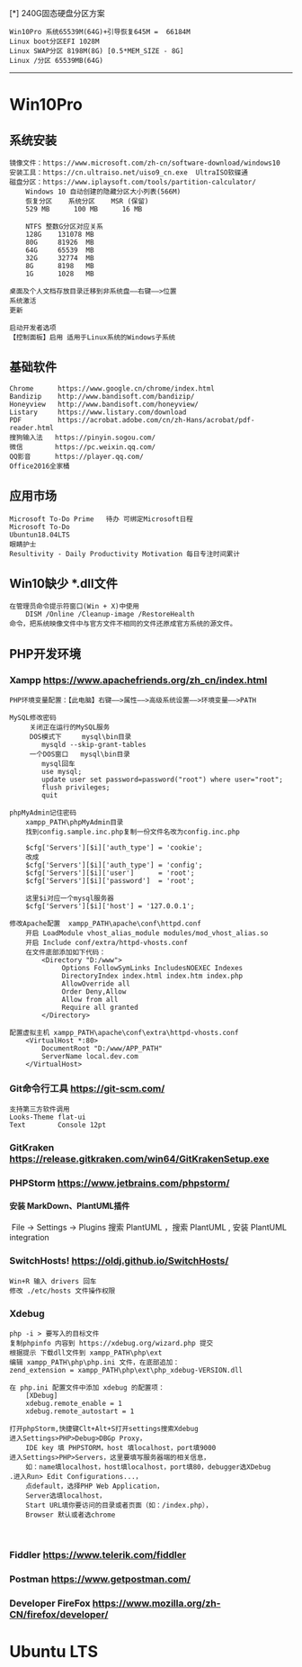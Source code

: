 [*] 240G固态硬盘分区方案

    Win10Pro 系统65539M(64G)+引导恢复645M =  66184M 
    Linux boot分区EFI 1028M
    Linux SWAP分区 8198M(8G) [0.5*MEM_SIZE - 8G]
    Linux /分区 65539MB(64G)
-------------------------------------
# Win10Pro 
## 系统安装
    镜像文件：https://www.microsoft.com/zh-cn/software-download/windows10
    安装工具：https://cn.ultraiso.net/uiso9_cn.exe  UltraISO软碟通
    磁盘分区：https://www.iplaysoft.com/tools/partition-calculator/
        Windows 10 自动创建的隐藏分区大小列表(566M)
        恢复分区    系统分区    MSR (保留)
        529 MB      100 MB      16 MB
        
        NTFS 整数G分区对应关系  
        128G    131078 MB
        80G	    81926  MB
        64G     65539  MB
        32G     32774  MB
        8G      8198   MB
        1G      1028   MB
        
    桌面及个人文档存放目录迁移到非系统盘——右键——>位置 
    系统激活
    更新
    
    启动开发者选项
    【控制面板】启用 适用于Linux系统的Windows子系统
## 基础软件
    Chrome      https://www.google.cn/chrome/index.html
    Bandizip    http://www.bandisoft.com/bandizip/
    Honeyview   http://www.bandisoft.com/honeyview/
    Listary     https://www.listary.com/download
    PDF         https://acrobat.adobe.com/cn/zh-Hans/acrobat/pdf-reader.html
    搜狗输入法   https://pinyin.sogou.com/
    微信        https://pc.weixin.qq.com/
    QQ影音      https://player.qq.com/
    Office2016全家桶
## 应用市场
    Microsoft To-Do Prime   待办 可绑定Microsoft日程
    Microsoft To-Do
    Ubuntun18.04LTS
    眼睛护士
    Resultivity - Daily Productivity Motivation 每日专注时间累计
## Win10缺少 *.dll文件
    在管理员命令提示符窗口(Win + X)中使用
        DISM /Online /Cleanup-image /RestoreHealth
    命令，把系统映像文件中与官方文件不相同的文件还原成官方系统的源文件。

## PHP开发环境
### Xampp  https://www.apachefriends.org/zh_cn/index.html
    PHP环境变量配置：【此电脑】右键——>属性——>高级系统设置——>环境变量——>PATH
    
    MySQL修改密码
         关闭正在运行的MySQL服务
         DOS模式下     mysql\bin目录 
            mysqld --skip-grant-tables
         一个DOS窗口   mysql\bin目录
            mysql回车
            use mysql; 
            update user set password=password("root") where user="root";
            flush privileges;
            quit
    
    phpMyAdmin记住密码
        xampp_PATH\phpMyAdmin目录
        找到config.sample.inc.php复制一份文件名改为config.inc.php
        
        $cfg['Servers'][$i]['auth_type'] = 'cookie';
        改成
        $cfg['Servers'][$i]['auth_type'] = 'config';
        $cfg['Servers'][$i]['user']      = 'root';
        $cfg['Servers'][$i]['password']  = 'root';
        
        这里$i对应一个mysql服务器
        $cfg['Servers'][$i]['host'] = '127.0.0.1';
    
    修改Apache配置  xampp_PATH\apache\conf\httpd.conf
        开启 LoadModule vhost_alias_module modules/mod_vhost_alias.so
        开启 Include conf/extra/httpd-vhosts.conf
        在文件底部添加如下代码：
            <Directory "D:/www"> 
                 Options FollowSymLinks IncludesNOEXEC Indexes
                 DirectoryIndex index.html index.htm index.php
                 AllowOverride all 
                 Order Deny,Allow 
                 Allow from all 
                 Require all granted
            </Directory>
            
    配置虚拟主机 xampp_PATH\apache\conf\extra\httpd-vhosts.conf 
        <VirtualHost *:80>
            DocumentRoot "D:/www/APP_PATH"
            ServerName local.dev.com
        </VirtualHost>

### Git命令行工具        https://git-scm.com/
    支持第三方软件调用
    Looks-Theme flat-ui
    Text        Console 12pt

### GitKraken           https://release.gitkraken.com/win64/GitKrakenSetup.exe

### PHPStorm            https://www.jetbrains.com/phpstorm/

#### 	安装 MarkDown、PlantUML插件

​	File -> Settings -> Plugins 搜索 PlantUML ，搜索 PlantUML , 安装 PlantUML integration

### SwitchHosts!        https://oldj.github.io/SwitchHosts/
    Win+R 输入 drivers 回车
    修改 ./etc/hosts 文件操作权限 
### Xdebug              
    php -i > 要写入的目标文件
    复制phpinfo 内容到 https://xdebug.org/wizard.php 提交
    根据提示 下载dll文件到 xampp_PATH\php\ext
    编辑 xampp_PATH\php\php.ini 文件，在底部追加：
    zend_extension = xampp_PATH\php\ext\php_xdebug-VERSION.dll
    
    在 php.ini 配置文件中添加 xdebug 的配置项：
        [XDebug]
        xdebug.remote_enable = 1
        xdebug.remote_autostart = 1
        
    打开phpStorm,快捷键Clt+Alt+S打开settings搜索Xdebug
    进入Settings>PHP>Debug>DBGp Proxy，
        IDE key 填 PHPSTORM，host 填localhost，port填9000
    进入Settings>PHP>Servers，这里要填写服务器端的相关信息，
        如：name填localhost，host填localhost，port填80，debugger选XDebug
    .进入Run> Edit Configurations...，
        点default，选择PHP Web Application，
        Server选填localhost，
        Start URL填你要访问的目录或者页面（如：/index.php）， 
        Browser 默认或者选chrome    


​    
### Fiddler             https://www.telerik.com/fiddler
### Postman             https://www.getpostman.com/
### Developer FireFox   https://www.mozilla.org/zh-CN/firefox/developer/


# Ubuntu LTS 
